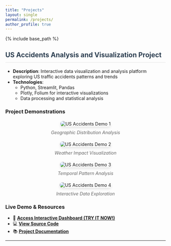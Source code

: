 ```yaml
---
title: "Projects"
layout: single
permalink: /projects/
author_profile: true
---
```


{% include base_path %}

## US Accidents Analysis and Visualization Project
- **Description**: Interactive data visualization and analysis platform exploring US traffic accidents patterns and trends
- **Technologies**: 
  - Python, Streamlit, Pandas
  - Plotly, Folium for interactive visualizations
  - Data processing and statistical analysis

### Project Demonstrations

<div class="project-demos">
  <figure>
    <img src="{{ base_path }}/images/demo1.gif" alt="US Accidents Demo 1">
    <figcaption>Geographic Distribution Analysis</figcaption>
  </figure>

  <figure>
    <img src="{{ base_path }}/images/demo2.gif" alt="US Accidents Demo 2">
    <figcaption>Weather Impact Visualization</figcaption>
  </figure>

  <figure>
    <img src="{{ base_path }}/images/demo3.gif" alt="US Accidents Demo 3">
    <figcaption>Temporal Pattern Analysis</figcaption>
  </figure>

  <figure>
    <img src="{{ base_path }}/images/demo4.gif" alt="US Accidents Demo 4">
    <figcaption>Interactive Data Exploration</figcaption>
  </figure>
</div>

### Live Demo & Resources
- 🚀 [**Access Interactive Dashboard (TRY IT NOW!)**](https://xiwenjiang-us-accident-streamlit-appproject-introduction-fv70dq.streamlit.app/)
- 💻 [**View Source Code**](https://github.com/XiwenJiang/us-accidents-dashboard)
- 📚 [**Project Documentation**](https://github.com/XiwenJiang/us-accidents-dashboard/README.md)

---

<!-- ## Other Projects

## Interactive Data Visualization Project
- **Description**: Data visualization tool built with Streamlit
- **Technologies**: Python, Streamlit, Pandas, Plotly
- **Demo**: [Watch Demo Video](your-screencast-link-here)

<video width="100%" controls>
  <source src="path-to-your-screencast.mp4" type="video/mp4">
  Your browser does not support the video tag.
</video>

Note: Some interactive demos may be temporarily unavailable due to technical issues. 
Please check back later or contact me for more information.

## Project Name
![Project Screenshot](/images/project-screenshot.jpg)
- **Description**: Brief description of your project
- **Technologies Used**: Python, Streamlit, etc.
- **Links**: 
  - [GitHub Repository](https://github.com/your-repo)
  - [Demo (Currently under maintenance)](https://your-streamlit-app)

{% for post in site.projects %}
  {% include archive-single.html %}
{% endfor %} -->

<style>
.project-demos {
  display: grid;
  grid-template-columns: repeat(auto-fit, minmax(300px, 1fr));
  gap: 20px;
  margin: 20px 0;
}

.project-demos figure {
  margin: 0;
  text-align: center;
}

.project-demos img {
  max-width: 100%;
  border-radius: 8px;
  box-shadow: 0 4px 8px rgba(0,0,0,0.1);
}

.project-demos figcaption {
  margin-top: 10px;
  font-style: italic;
  color: #666;
}

/* New styles for better readability */
h2 {
  color: #2c3e50;
  border-bottom: 2px solid #eee;
  padding-bottom: 10px;
  margin-top: 30px;
}

.live-demo-link {
  display: inline-block;
  margin: 20px 0;
  padding: 10px 20px;
  background-color: #3498db;
  color: white;
  border-radius: 5px;
  text-decoration: none;
  transition: background-color 0.3s ease;
}

.live-demo-link:hover {
  background-color: #2980b9;
}
</style>